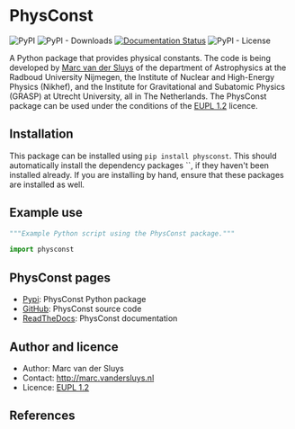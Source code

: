 # PhysConst #

![PyPI](https://img.shields.io/pypi/v/physconst?color=%230A0)
![PyPI - Downloads](https://img.shields.io/pypi/dm/physconst)
[![Documentation
Status](https://readthedocs.org/projects/physconst/badge/?version=latest)](https://physconst.readthedocs.io/en/latest/?badge=latest)
![PyPI - License](https://img.shields.io/pypi/l/physconst?color=%230A0)

A Python package that provides physical constants.  The code is being developed by [Marc van der
Sluys](http://marc.vandersluys.nl) of the department of Astrophysics at the Radboud University Nijmegen, the
Institute of Nuclear and High-Energy Physics (Nikhef), and the Institute for Gravitational and Subatomic
Physics (GRASP) at Utrecht University, all in The Netherlands.  The PhysConst package can be used under the
conditions of the [EUPL 1.2](https://www.eupl.eu/1.2/en/) licence.


## Installation ##

This package can be installed using `pip install physconst`.  This should automatically install the
dependency packages ``, if they haven't been installed already.  If you are
installing by hand, ensure that these packages are installed as well.


## Example use ##

```python
"""Example Python script using the PhysConst package."""

import physconst

```

## PhysConst pages ##

* [Pypi](https://pypi.org/project/physconst/): PhysConst Python package
* [GitHub](https://github.com/MarcvdSluys/PhysConst/): PhysConst source code
* [ReadTheDocs](https://physconst.readthedocs.io/): PhysConst documentation


## Author and licence ##

* Author: Marc van der Sluys
* Contact: http://marc.vandersluys.nl
* Licence: [EUPL 1.2](https://www.eupl.eu/1.2/en/)


## References ##

